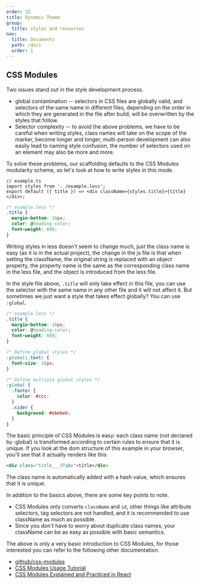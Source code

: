```yaml
---
order: 22
title: Dynamic-Theme
group:
  title: styles and resources
nav:
  title: Documents
  path: /docs
  order: 1
---
```


## CSS Modules

Two issues stand out in the style development process.

- global contamination -- selectors in CSS files are globally valid, and selectors of the same name in different files, depending on the order in which they are generated in the file after build, will be overwritten by the styles that follow.
- Selector complexity -- to avoid the above problems, we have to be careful when writing styles, class names will take on the scope of the marker, become longer and longer, multi-person development can also easily lead to naming style confusion, the number of selectors used on an element may also be more and more.

To solve these problems, our scaffolding defaults to the CSS Modules modularity scheme, so let's look at how to write styles in this mode.

```tsx | pure
// example.ts
import styles from '. /example.less';
export default ({ title }) => <div className={styles.title}>{title}</div>;
```

```css
/* example.less */
.title {
  margin-bottom: 16px;
  color: @heading-color;
  font-weight: 600;
}
```

Writing styles in less doesn't seem to change much, just the class name is easy (as it is in the actual project), the change in the js file is that when setting the className, the original string is replaced with an object property, the property name is the same as the corresponding class name in the less file, and the object is introduced from the less file.

In the style file above, `.title` will only take effect in this file, you can use the selector with the same name in any other file and it will not affect it. But sometimes we just want a style that takes effect globally? You can use `:global`.

```css
/* example.less */
.title {
  margin-bottom: 16px;
  color: @heading-color;
  font-weight: 600;
}

/* Define global styles */
:global(.text) {
  font-size: 16px;
}

/* Define multiple global styles */
:global {
  .footer {
    color: #ccc;
  }
  .sider {
    background: #ebebeb;
  }
}
```

The basic principle of CSS Modules is easy: each class name (not declared by :global) is transformed according to certain rules to ensure that it is unique. If you look at the dom structure of this example in your browser, you'll see that it actually renders like this

```html
<div class="title___3TqAx">title</div>
```

The class name is automatically added with a hash value, which ensures that it is unique.

In addition to the basics above, there are some key points to note.

- CSS Modules only converts `className` and `id`, other things like attribute selectors, tag selectors are not handled, and it is recommended to use className as much as possible.
- Since you don't have to worry about duplicate class names, your className can be as easy as possible with basic semantics.

The above is only a very basic introduction to CSS Modules, for those interested you can refer to the following other documentation.

- [github/css-modules](https://github.com/css-modules/css-modules)
- [CSS Modules Usage Tutorial](http://www.ruanyifeng.com/blog/2016/06/css_modules.html)
- [CSS Modules Explained and Practiced in React](https://github.com/camsong/blog/issues/5)
